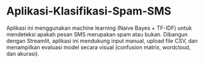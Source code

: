 # Aplikasi-Klasifikasi-Spam-SMS
Aplikasi ini menggunakan machine learning (Naive Bayes + TF-IDF) untuk mendeteksi apakah pesan SMS merupakan spam atau bukan. Dibangun dengan Streamlit, aplikasi ini mendukung input manual, upload file CSV, dan menampilkan evaluasi model secara visual (confusion matrix, wordcloud, dan akurasi).

